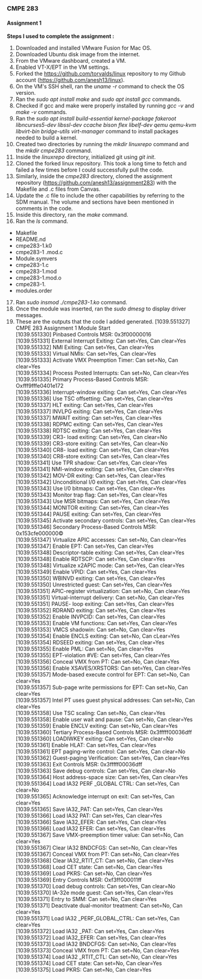 ### CMPE 283
#### Assignment 1

**Steps I used to complete the assignment :**   
1. Downloaded and installed VMware Fusion for Mac OS.
2. Downloaded Ubuntu disk image from the internet.
3. From the VMware dashboard, created a VM.
4. Enabled VT-X/EPT in the VM settings.
5. Forked the https://github.com/torvalds/linux repository to my Github account (https://github.com/anesh13/linux).
6. On the VM's SSH shell, ran the *uname -r* command to check the OS version.
7. Ran the *sudo apt install make* and *sudo apt install gcc* commands.
8. Checked if gcc and make were properly installed by running *gcc -v* and *make -v* commands.
9. Ran the *sudo apt install build-essential kernel-package fakeroot libncurses5-dev libssl-dev ccache bison flex libelf-dev qemu qemu-kvm libvirt-bin  bridge-utils  virt-manager* command to install packages needed to build a kernel.
10. Created two directories by running the *mkdir linuxrepo* command and the *mkdir cmpe283* command.
10. Inside the *linuxrepo* directory, initialized git using *git init*.
11. Cloned the forked linux repository. This took a long time to fetch and failed a few times before I could successfully pull the code.
12. Similarly, inside the *cmpe283* directory, cloned the assignment repository (https://github.com/anesh13/assignment283) with the Makefile and .c files from Canvas.
14. Update the .c file to include the other capabilities by referring to the SDM manual. The volume and sections have been mentioned in comments in the code.
15. Inside this directory, ran the *make* command.
16. Ran the *ls* command.
  - Makefile
  - README.nd
  - cmpe283-1.k0
  - cmpe283-1 .mod.c
  - Module.symvers
  - cmpe283-1.c
  - cmpe283-1.mod
  - cmpe283-1.mod.o
  - cmpe283-1.
  - modules.order
17. Ran *sudo insmod ./cmpe283-1.ko* command.
18. Once the module was inserted, ran the *sudo dmesg* to display driver messages.
19. These are the outputs that the code I added generated.
[1039.551327] CMPE 283 Assignment 1 Module Start  
[1039.551330] Pinbased Controls MSR: 0x3f00000016  
[1039.551331] External Interrupt Exiting: Can set=Yes, Can clear=Yes  
[1039.551332] NMI Exiting: Can set=Yes, Can clear=Yes  
[1039.551333] Virtual NMIs: Can set=Yes, Can clear=Yes  
[1039.551333] Activate VMX Preemption Timer: Can set=No, Can clear=Yes  
[1039.551334] Process Posted Interrupts: Can set=No, Can clear=Yes  
[1039.551335] Primary Process-Based Controls MSR: Oxfff9fffe0401e172  
[1039.551336] Interrupt-window exiting: Can set=Yes, Can clear=Yes  
[1039.551336] Use TSC offsetting: Can set=Yes, Can clear=Yes  
[1039.551337] HLT exiting: Can set=Yes, Can clear=Yes  
[1039.551337] INVLPG exiting: Can set=Yes, Can clear=Yes  
[1039.551337] MWAIT exiting: Can set=Yes, Can clear=Yes  
[1039.551338] RDPMC exiting: Can set=Yes, Can clear=Yes  
[1039.551338] RDTSC exiting: Can set=Yes, Can clear=Yes  
[1039.551339] CR3- load exiting: Can set=Yes, Can clear=No  
[1039.551339] CR3-store exiting: Can set=Yes, Can clear=No  
[1039.551340] CR8- load exiting: Can set=Yes, Can clear=Yes  
[1039.551340] CR8-store exiting: Can set=Yes, Can clear=Yes  
[1039.551341] Use TPR shadow: Can set=Yes, Can clear=Yes  
[1039.551341] NMI-window exiting: Can set=Yes, Can clear=Yes  
[1039.551342] MOV-DR exiting: Can set=Yes, Can clear=Yes  
[1039.551342] Unconditional I/0 exiting: Can set=Yes, Can clear=Yes  
[1039.551343] Use I/0 bitmaps: Can set=Yes, Can clear=Yes  
[1039.551343] Monitor trap flag: Can set=Yes, Can clear=Yes  
[1039.551343] Use MSR bitmaps: Can set=Yes, Can clear=Yes  
[1039.551344] MONITOR exiting: Can set=Yes, Can clear=Yes  
[1039.551344] PAUSE exiting: Can set=Yes, Can clear=Yes  
[1039.551345] Activate secondary controls: Can set=Yes, Can clear=Yes  
[1039.551346] Secondary Process-Based Controls MSR: 0x153cfe000000©  
[1039.551347] Virtualize APIC accesses: Can set=No, Can clear=Yes  
[1039.551347] Enable EPT: Can set=Yes, Can clear=Yes  
[1039.551348] Descriptor-table exiting: Can set=Yes, Can clear=Yes  
[1039.551348] Enable RDTSCP: Can set=Yes, Can clear=Yes  
[1039.551348] Virtualize x2APIC mode: Can set=Yes, Can clear=Yes  
[1039.551349] Enable VPID: Can set=Yes, Can clear=Yes  
[1039.551350] WBINVD exiting: Can set=Yes, Can clear=Yes  
[1039.551350] Unrestricted guest: Can set=Yes, Can clear=Yes  
[1039.551351] APIC-register virtualization: Can set=No, Can clear=Yes  
[1039.551351] Virtual-interrupt delivery: Can set=No, Can clear=Yes  
[1039.551351] PAUSE- loop exiting: Can set=Yes, Can clear=Yes  
[1039.551352] RDRAND exiting: Can set=Yes, Can clear=Yes  
[1039.551352] Enable INVPCID: Can set=Yes, Can clear=Yes  
[1039.551353] Enable VM functions: Can set=Yes, Can clear=Yes  
[1039.551353] VMCS shadowin: Can set=No, Can clear=Yes  
[1039.551354] Enable ENCLS exiting: Can set=No, Can cLear=Yes  
[1039.551354] RDSEED exiting: Can set=Yes, Can clear=Yes  
[1039.551355] Enable PML: Can set=No, Can clear=Yes  
[1039.551355] EPT-violation #VE: Can set=Yes, Can clear=Yes  
[1039.551356] Conceal VMX from PT: Can set=No, Can clear=Yes  
[1039.551356] Enable XSAVES/XRSTORS: Can set=Yes, Can clear=Yes  
[1039.551357] Mode-based execute control for EPT: Can set=No, Can clear=Yes  
[1039.551357] Sub-page write permissions for EPT: Can set=No, Can clear=Yes  
[1039.551357] Intel PT uses guest physical addresses: Can set=No, Can clear=Yes  
[1039.551358] Use TSC scaling: Can set=No, Can clear=Yes  
[1039.551358] Enable user wait and pause: Can set=No, Can clear=Yes  
[1039.551359] Enable ENCLV exiting: Can set=No, Can clear=Yes  
[1039.551360] Tertiary Process-Based Controls MSR: 0x3fffff00036dff  
[1039.551360] LOADIWKEY exiting: Can set=Yes, Can clear=No  
[1039.551361] Enable HLAT: Can set=Yes, Can clear=Yes  
[1039.551361] EPT paging-write control: Can set=Yes, Can clear=No  
[1039.551362] Guest-paging Verification: Can set=Yes, Can clear=Yes  
[1039.551363] Exit Controls MSR: 0x3fffff00036dff  
[1039.551363] Save debug controls: Can set=Yes, Can clear=No  
[1039.551364] Host address-space size: Can set=Yes, Can clear=Yes  
[1039.551364] Load IA32 PERF _GLOBAL CTRL: Can set=Yes, Can clear=No  
[1039.551365] Acknowledge interrupt on exit: Can set=Yes, Can clear=Yes  
[1039.551365] Save IA32_PAT: Can set=Yes, Can clear=Yes  
[1039.551366] Load IA32 PAT: Can set=Yes, Can clear=Yes  
[1039.551366] Save IA32_EFER: Can set=Yes, Can clear=Yes  
[1039.551366] Load IA32 EFER: Can set=Yes, Can clear=Yes  
[1039.551367] Save VMX-preemption timer value: Can set=No, Can clear=Yes  
[1039.551367] Clear IA32 BNDCFGS: Can set=No, Can clear=Yes  
[1039.551367] Conceal VMX from PT: Can set=No, Can clear=Yes  
[1039.551368] Clear IA32_RTIT_CT: Can set=No, Can clear=Yes  
[1039.551368] Load CET state: Can set=No, Can clear=Yes  
[1039.551369] Load PKRS: Can set=No, Can clear=Yes  
[1039.551369] Entry Controls MSR: Oxf3ff000011ff  
[1039.551370] Load debug controls: Can set=Yes, Can clear=No  
[1039.551370] IA-32e mode guest: Can set=Yes, Can clear=Yes  
[1039.551371] Entry to SMM: Can set=No, Can clear=Yes  
[1039.551371] Deactivate dual-monitor treatment: Can set=No, Can clear=Yes  
[1039.551371] Load IA32 _PERF_GLOBAL_CTRL: Can set=Yes, Can clear=Yes  
[1039.551372] Load IA32 _PAT: Can set=Yes, Can clear=Yes  
[1039.551372] Load IA32_EFER: Can set=Yes, Can clear=Yes  
[1039.551373] Load IA32 BNDCFGS: Can set=No, Can clear=Yes  
[1039.551373] Conceal VMX from PT: Can set=No, Can clear=Yes  
[1039.551374] Load IA32 _RTIT_CTL: Can set=No, Can clear=Yes  
[1039.551374] Load CET state: Can set=No, Can clear=Yes  
[1039.551375] Load PKRS: Can set=No, Can clear=Yes  
